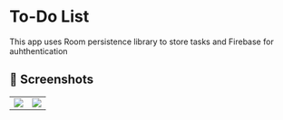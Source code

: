 # To-Do List
This app uses Room persistence library to store tasks and Firebase for auhthentication

## 📸 Screenshots
|||
|---|---|
| ![](https://user-images.githubusercontent.com/95761927/213457166-d8c5b387-b74f-4a8c-b25a-3c58ec52b350.jpg) | ![](https://user-images.githubusercontent.com/95761927/213456337-8a2efd6c-dd19-4f80-a7d2-a6fecdedb1dc.jpg) |
